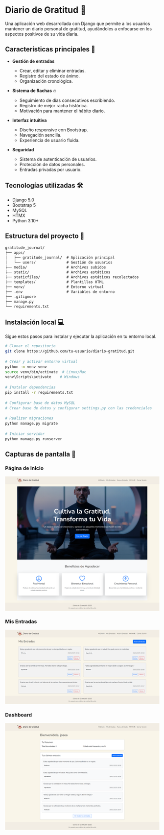 # Diario de Gratitud 📝

Una aplicación web desarrollada con Django que permite a los usuarios mantener un diario personal de gratitud, ayudándoles a enfocarse en los aspectos positivos de su vida diaria.

## Características principales 🌟

- **Gestión de entradas**
  - Crear, editar y eliminar entradas.
  - Registro del estado de ánimo.
  - Organización cronológica.

- **Sistema de Rachas** 🔥
  - Seguimiento de días consecutivos escribiendo.
  - Registro de mejor racha histórica.
  - Motivación para mantener el hábito diario.

- **Interfaz intuitiva**
  - Diseño responsive con Bootstrap.
  - Navegación sencilla.
  - Experiencia de usuario fluida.

- **Seguridad**
  - Sistema de autenticación de usuarios.
  - Protección de datos personales.
  - Entradas privadas por usuario.

## Tecnologías utilizadas 🛠️

- Django 5.0
- Bootstrap 5
- MySQL
- HTMX 
- Python 3.10+

## Estructura del proyecto 💃

```
gratitude_journal/
├── apps/
│   ├── gratitude_journal/  # Aplicación principal
│   └── users/              # Gestión de usuarios
├── media/                  # Archivos subidos
├── static/                 # Archivos estáticos
├── staticfiles/            # Archivos estáticos recolectados
├── templates/              # Plantillas HTML
├── venv/                   # Entorno virtual
├── .env                    # Variables de entorno
├── .gitignore
├── manage.py
└── requirements.txt
```

## Instalación local 💻

Sigue estos pasos para instalar y ejecutar la aplicación en tu entorno local.

```bash
# Clonar el repositorio
git clone https://github.com/tu-usuario/diario-gratitud.git

# Crear y activar entorno virtual
python -m venv venv
source venv/bin/activate  # Linux/Mac
venv\Scripts\activate    # Windows

# Instalar dependencias
pip install -r requirements.txt

# Configurar base de datos MySQL
# Crear base de datos y configurar settings.py con las credenciales

# Realizar migraciones
python manage.py migrate

# Iniciar servidor
python manage.py runserver
```

## Capturas de pantalla 📸

### Página de Inicio
![Home](screenshots/Home.png)

### Mis Entradas
![Entradas](screenshots/MisEntradas.png)

### Dashboard
![Dashboard](screenshots/Dashboard.png)